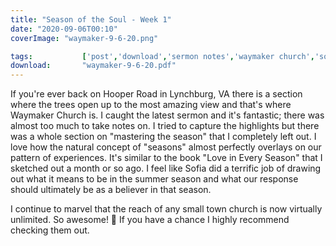 ```yaml
---
title: "Season of the Soul - Week 1"
date: "2020-09-06T00:10"
coverImage: "waymaker-9-6-20.png"

tags:           ['post','download','sermon notes','waymaker church','sofia thomas']
download:       "waymaker-9-6-20.pdf"
---
```


If you're ever back on Hooper Road in Lynchburg, VA there is a section where the trees open up to the most amazing view and that's where Waymaker Church is. I caught the latest sermon and it's fantastic; there was almost too much to take notes on. I tried to capture the highlights but there was a whole section on "mastering the season" that I completely left out. I love how the natural concept of "seasons" almost perfectly overlays on our pattern of experiences. It's similar to the book "Love in Every Season" that I sketched out a month or so ago. I feel like Sofia did a terrific job of drawing out what it means to be in the summer season and what our response should ultimately be as a believer in that season.

I continue to marvel that the reach of any small town church is now virtually unlimited. So awesome! 🙌 If you have a chance I highly recommend checking them out. 
